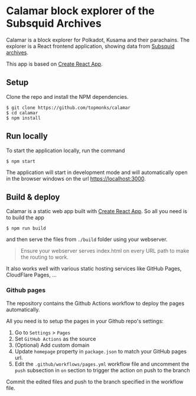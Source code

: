 # Calamar block explorer of the Subsquid Archives

Calamar is a block explorer for Polkadot, Kusama and their parachains. The explorer is a React frontend application, showing data from [Subsquid archives](https://github.com/subsquid/archive-registry).

This app is based on [Create React App](https://facebook.github.io/create-react-app/docs/getting-started).

## Setup

Clone the repo and install the NPM dependencies.

```
$ git clone https://github.com/topmonks/calamar
$ cd calamar
$ npm install
```

## Run locally

To start the application locally, run the command

```
$ npm start
```

The application will start in development mode and will automatically open in the browser windows on the url [https://localhost:3000](https://localhost:3000).

## Build & deploy

Calamar is a static web app built with [Create React App](https://facebook.github.io/create-react-app/docs/getting-started). So all you need is to build the app

```
$ npm run build
```

and then serve the files from `./build` folder using your webserver.

> Ensure your webserver serves index.html on every URL path to make the routing to work.

It also works well with various static hosting services like GitHub Pages, CloudFlare Pages, ...

### Github pages

The repository contains the Github Actions workflow to deploy the pages automatically.

All you need is to setup the pages in your Github repo's settings:

1. Go to `Settings` > `Pages`
2. Set `GitHub Actions` as the source
3. (Optional) Add custom domain
4. Update `homepage` property in `package.json` to match your GitHub pages url.
3. Edit the `.github/workflows/pages.yml` workflow file and uncomment the `push` subsection in `on` section to trigger the action on push to the branch

Commit the edited files and push to the branch specified in the workflow file.

